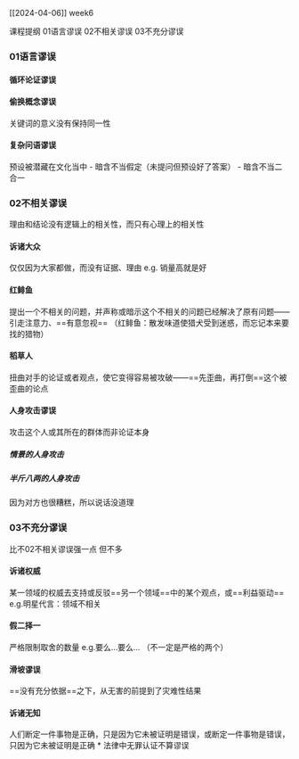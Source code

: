 [[2024-04-06]] week6

课程提纲
01语言谬误
02不相关谬误
03﻿﻿不充分谬误
### 01语言谬误
#### 循环论证谬误

#### 偷换概念谬误
关键词的意义没有保持同一性

#### 复杂问语谬误
预设被潜藏在文化当中
	- 暗含不当假定（未提问但预设好了答案）
	- 暗含不当二合一
### 02不相关谬误
理由和结论没有逻辑上的相关性，而只有心理上的相关性
#### 诉诸大众
仅仅因为大家都做，而没有证据、理由
e.g. 销量高就是好
#### 红鲱鱼
提出一个不相关的问题，并声称或暗示这个不相关的问题已经解决了原有问题——引走注意力、==有意忽视==
（红鲱鱼：散发味道使猎犬受到迷惑，而忘记本来要找的猎物）
#### 稻草人
扭曲对手的论证或者观点，使它变得容易被攻破——==先歪曲，再打倒==这个被歪曲的论点
#### 人身攻击谬误
攻击这个人或其所在的群体而非论证本身
##### 情景的人身攻击
##### 半斤八两的人身攻击
因为对方也很糟糕，所以说话没道理
### 03不充分谬误
比不02不相关谬误强一点 但不多
#### 诉诸权威
某一领域的权威去支持或反驳==另一个领域==中的某个观点，或==利益驱动==
e.g.明星代言：领域不相关
#### 假二择一
严格限制取舍的数量 e.g.要么…要么…
（不一定是严格的两个）
#### 滑坡谬误
==没有充分依据==之下，从无害的前提到了灾难性结果
#### 诉诸无知
 人们断定一件事物是正确，只是因为它未被证明是错误，或断定一件事物是错误，只因为它未被证明是正确
\* 法律中无罪认证不算谬误

